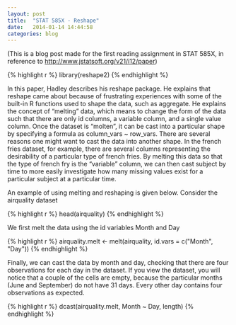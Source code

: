 ```yaml
---
layout: post
title:  "STAT 585X - Reshape"
date:   2014-01-14 14:44:58
categories: blog
---
```


(This is a blog post made for the first reading assignment in STAT 585X, in reference to http://www.jstatsoft.org/v21/i12/paper)

{% highlight r %}
library(reshape2)
{% endhighlight %}

In this paper, Hadley describes his reshape package. He explains that reshape came about because of frustrating experiences with some of the built-in R functions used to shape the data, such as aggregate. He explains the concept of “melting” data, which means to change the form of the data such that there are only id columns, a variable column, and a single value column. Once the dataset is “molten”, it can be cast into a particular shape by specifying a formula as column_vars ~ row_vars. There are several reasons one might want to cast the data into another shape. In the french fries dataset, for example, there are several columns representing the desirability of a particular type of french fries. By melting this data so that the type of french fry is the “variable” column, we can then cast subject by time to more easily investigate how many missing values exist for a particular subject at a particular time.

An example of using melting and reshaping is given below. Consider the airquality dataset

{% highlight r %}
head(airquality)
{% endhighlight %}

We first melt the data using the id variables Month and Day

{% highlight r %}
airquality.melt <- melt(airquality, id.vars = c("Month", "Day"))
{% endhighlight %}

Finally, we can cast the data by month and day, checking that there are four observations for each day in the dataset. If you view the dataset, you will notice that a couple of the cells are empty, because the particular months (June and September) do not have 31 days. Every other day contains four observations as expected.

{% highlight r %}
dcast(airquality.melt, Month ~ Day, length)
{% endhighlight %}
